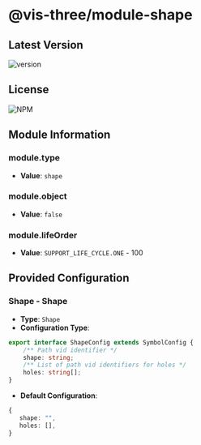 # @vis-three/module-shape

## Latest Version

<img alt="version" src="https://img.shields.io/npm/v/@vis-three/module-shape">

## License

<img alt="NPM" src="https://img.shields.io/npm/l/@vis-three/module-shape?color=blue">

## Module Information

### module.type

- **Value**: `shape`

### module.object

- **Value**: `false`

### module.lifeOrder

- **Value**: `SUPPORT_LIFE_CYCLE.ONE` - 100

## Provided Configuration

### Shape - Shape

- **Type**: `Shape`
- **Configuration Type**:

```ts
export interface ShapeConfig extends SymbolConfig {
    /** Path vid identifier */
    shape: string;
    /** List of path vid identifiers for holes */
    holes: string[];
}
```

- **Default Configuration**:

```ts
{
   shape: "",
   holes: [],
}
```
